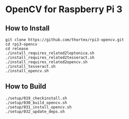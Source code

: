# OpenCV for Raspberry Pi 3

## How to Install

```
git clone https://github.com/thortex/rpi3-opencv.git
cd rpi3-opencv
cd release
./install_requires_related2leptonica.sh
./install_requires_related2tesseract.sh
./install_requires_related2opencv.sh
./install_tesseract.sh
./install_opencv.sh
```

## How to Build

```
./setup/019_checkinstall.sh
./setup/030_build_opencv.sh
./setup/031_install_opencv.sh
./setup/032_update_deps.sh
```

